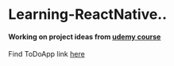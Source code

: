 # Learning-ReactNative..
#### Working on project ideas from [udemy course](https:/udemy.com/course/react-native-the-practical-guide/) 
Find ToDoApp link [here](https://expo.io/@ganeshjadhav221b/projects/to-do-app) 
